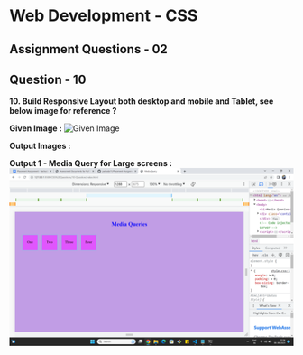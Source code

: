 # **Web Development - CSS**
## **Assignment Questions - 02**
## **Question - 10**

**10. Build Responsive Layout both desktop and mobile and Tablet, see below image for reference ?**

**Given Image :**
![Given Image](https://file.notion.so/f/s/a884c074-bb09-4827-a38f-290726e97f64/responsive.jpg?id=1174eb35-8bb2-41cf-aee6-376b8890092c&table=block&spaceId=6fae2e0f-dedc-48e9-bc59-af2654c78209&expirationTimestamp=1689314400000&signature=7Jm4gVYFgx-ZpXKRpQqW5HsHIh4rLwE0nD2C3VNbRwY&downloadName=responsive.jpg)


**Output Images :**


**Output 1 - Media Query for Large screens :**
![](./Output%201.png)